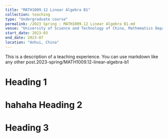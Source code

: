 ```yaml
---
title: "MATH1009.12 Linear Algebra B1"
collection: teaching
type: "Undergraduate course"
permalink: /2023 Spring : MATH1009.12 Linear Algebra B1.md
venue: "University of Science and Technology of China, Mathematics Department"
start_date: 2023-03
end_date: 2023-07
location: "Anhui, China"
---
```


This is a description of a teaching experience. You can use markdown like any other post.2023-spring/MATH1009.12-linear-algebra-b1

Heading 1
======
hahaha
Heading 2
======

Heading 3
======
